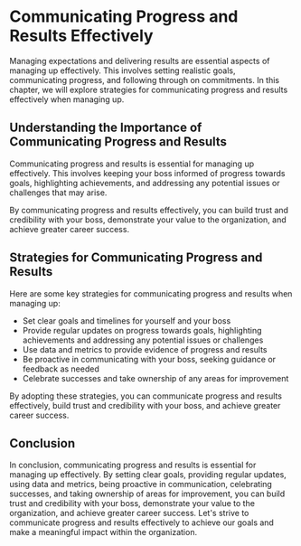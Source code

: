 # Communicating Progress and Results Effectively

Managing expectations and delivering results are essential aspects of managing up effectively. This involves setting realistic goals, communicating progress, and following through on commitments. In this chapter, we will explore strategies for communicating progress and results effectively when managing up.

Understanding the Importance of Communicating Progress and Results
------------------------------------------------------------------

Communicating progress and results is essential for managing up effectively. This involves keeping your boss informed of progress towards goals, highlighting achievements, and addressing any potential issues or challenges that may arise.

By communicating progress and results effectively, you can build trust and credibility with your boss, demonstrate your value to the organization, and achieve greater career success.

Strategies for Communicating Progress and Results
-------------------------------------------------

Here are some key strategies for communicating progress and results when managing up:

* Set clear goals and timelines for yourself and your boss
* Provide regular updates on progress towards goals, highlighting achievements and addressing any potential issues or challenges
* Use data and metrics to provide evidence of progress and results
* Be proactive in communicating with your boss, seeking guidance or feedback as needed
* Celebrate successes and take ownership of any areas for improvement

By adopting these strategies, you can communicate progress and results effectively, build trust and credibility with your boss, and achieve greater career success.

Conclusion
----------

In conclusion, communicating progress and results is essential for managing up effectively. By setting clear goals, providing regular updates, using data and metrics, being proactive in communication, celebrating successes, and taking ownership of areas for improvement, you can build trust and credibility with your boss, demonstrate your value to the organization, and achieve greater career success. Let's strive to communicate progress and results effectively to achieve our goals and make a meaningful impact within the organization.
